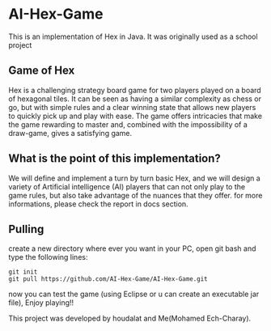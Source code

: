 # AI-Hex-Game

This is an implementation of Hex in Java. It was originally used as a school project

## Game of Hex ##
Hex is a challenging strategy board game for two players played on a board of hexagonal tiles. It can be seen as having a similar complexity as chess or go, but with simple rules and a clear winning state that allows new players to quickly pick up and play with ease. The game offers intricacies that make the game rewarding to master and, combined with the impossibility of a draw-game, gives a satisfying game.

## What is the point of this implementation? ##
We will define and implement a turn by turn basic Hex, and we will design a variety of Artificial intelligence (AI) players that can not only play to the game rules, but also take advantage of the nuances that they offer.
for more informations, please check the report in docs section.

## Pulling ##
create a new directory where ever you want in your PC, open git bash and type the following lines:

    git init
    git pull https://github.com/AI-Hex-Game/AI-Hex-Game.git

now you can test the game (using Eclipse or u can create an executable jar file), Enjoy playing!!





This project was developed by houdalat and Me(Mohamed Ech-Charay).
